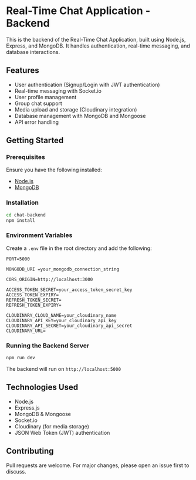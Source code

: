# Real-Time Chat Application - Backend

This is the backend of the Real-Time Chat Application, built using Node.js, Express, and MongoDB. It handles authentication, real-time messaging, and database interactions.

## Features
- User authentication (Signup/Login with JWT authentication)
- Real-time messaging with Socket.io
- User profile management
- Group chat support
- Media upload and storage (Cloudinary integration)
- Database management with MongoDB and Mongoose
- API error handling

## Getting Started

### Prerequisites
Ensure you have the following installed:
- [Node.js](https://nodejs.org/)
- [MongoDB](https://www.mongodb.com/)

### Installation
```bash
cd chat-backend
npm install
```

### Environment Variables
Create a `.env` file in the root directory and add the following:
```env
PORT=5000

MONGODB_URI =your_mongodb_connection_string

CORS_ORIGIN=http://localhost:3000

ACCESS_TOKEN_SECRET=your_access_token_secret_key
ACCESS_TOKEN_EXPIRY=
REFRESH_TOKEN_SECRET=
REFRESH_TOKEN_EXPIRY=

CLOUDINARY_CLOUD_NAME=your_cloudinary_name
CLOUDINARY_API_KEY=your_cloudinary_api_key
CLOUDINARY_API_SECRET=your_cloudinary_api_secret
CLOUDINARY_URL=
```

### Running the Backend Server
```bash
npm run dev
```
The backend will run on `http://localhost:5000`



## Technologies Used
- Node.js
- Express.js
- MongoDB & Mongoose
- Socket.io
- Cloudinary (for media storage)
- JSON Web Token (JWT) authentication

## Contributing
Pull requests are welcome. For major changes, please open an issue first to discuss.


